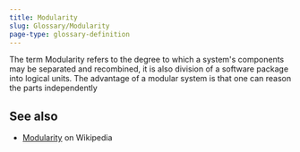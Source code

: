 ```yaml
---
title: Modularity
slug: Glossary/Modularity
page-type: glossary-definition
---
```




The term Modularity refers to the degree to which a system's components may be separated and recombined, it is also division of a software package into logical units. The advantage of a modular system is that one can reason the parts independently

## See also

- [Modularity](https://en.wikipedia.org/wiki/Modularity) on Wikipedia
